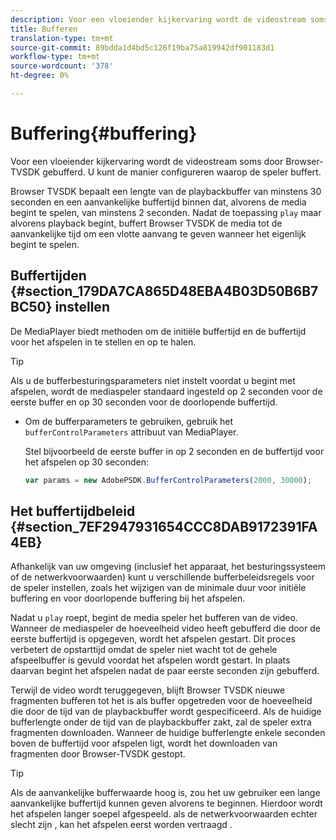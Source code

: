 ```yaml
---
description: Voor een vloeiender kijkervaring wordt de videostream soms door Browser-TVSDK gebufferd. U kunt de manier configureren waarop de speler buffert.
title: Bufferen
translation-type: tm+mt
source-git-commit: 89bdda1d4bd5c126f19ba75a819942df901183d1
workflow-type: tm+mt
source-wordcount: '378'
ht-degree: 0%

---
```



# Buffering{#buffering}

Voor een vloeiender kijkervaring wordt de videostream soms door Browser-TVSDK gebufferd. U kunt de manier configureren waarop de speler buffert.

Browser TVSDK bepaalt een lengte van de playbackbuffer van minstens 30 seconden en een aanvankelijke buffertijd binnen dat, alvorens de media begint te spelen, van minstens 2 seconden. Nadat de toepassing `play` maar alvorens playback begint, buffert Browser TVSDK de media tot de aanvankelijke tijd om een vlotte aanvang te geven wanneer het eigenlijk begint te spelen.

## Buffertijden {#section_179DA7CA865D48EBA4B03D50B6B7BC50} instellen

De MediaPlayer biedt methoden om de initiële buffertijd en de buffertijd voor het afspelen in te stellen en op te halen.

>[!TIP]
>
>Als u de bufferbesturingsparameters niet instelt voordat u begint met afspelen, wordt de mediaspeler standaard ingesteld op 2 seconden voor de eerste buffer en op 30 seconden voor de doorlopende buffertijd.

* Om de bufferparameters te gebruiken, gebruik het `bufferControlParameters` attribuut van MediaPlayer.

   Stel bijvoorbeeld de eerste buffer in op 2 seconden en de buffertijd voor het afspelen op 30 seconden:

   ```js
   var params = new AdobePSDK.BufferControlParameters(2000, 30000);
   ```

## Het buffertijdbeleid {#section_7EF2947931654CCC8DAB9172391FA4EB}

Afhankelijk van uw omgeving (inclusief het apparaat, het besturingssysteem of de netwerkvoorwaarden) kunt u verschillende bufferbeleidsregels voor de speler instellen, zoals het wijzigen van de minimale duur voor initiële buffering en voor doorlopende buffering bij het afspelen.

Nadat u `play` roept, begint de media speler het bufferen van de video. Wanneer de mediaspeler de hoeveelheid video heeft gebufferd die door de eerste buffertijd is opgegeven, wordt het afspelen gestart. Dit proces verbetert de opstarttijd omdat de speler niet wacht tot de gehele afspeelbuffer is gevuld voordat het afspelen wordt gestart. In plaats daarvan begint het afspelen nadat de paar eerste seconden zijn gebufferd.

Terwijl de video wordt teruggegeven, blijft Browser TVSDK nieuwe fragmenten bufferen tot het is als buffer opgetreden voor de hoeveelheid die door de tijd van de playbackbuffer wordt gespecificeerd. Als de huidige bufferlengte onder de tijd van de playbackbuffer zakt, zal de speler extra fragmenten downloaden. Wanneer de huidige bufferlengte enkele seconden boven de buffertijd voor afspelen ligt, wordt het downloaden van fragmenten door Browser-TVSDK gestopt.

>[!TIP]
>
>Als de aanvankelijke bufferwaarde hoog is, zou het uw gebruiker een lange aanvankelijke buffertijd kunnen geven alvorens te beginnen. Hierdoor wordt het afspelen langer soepel afgespeeld. als de netwerkvoorwaarden echter slecht zijn , kan het afspelen eerst worden vertraagd .


